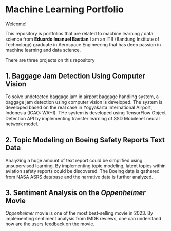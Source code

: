 # Machine Learning Portfolio

Welcome!

This repository is portfolios that are related to machine learning / data science from
**Eduardo Imanuel Bastian**
I am an ITB (Bandung Institute of Technology) graduate in Aerospace Engineering that has deep passion in machine learning and data science.

There are three projects on this repository

## 1. Baggage Jam Detection Using Computer Vision
To solve undetected baggage jam in airport baggage handling system, a baggage jam detection using computer vision is developed. The system is developed based on the real case in Yogyakarta International Airport, Indonesia (ICAO: WAHI). THe system is developed using TensorFlow Object Detection API by implementing transfer learning of SSD Mobilenet neural network model. 

## 2. Topic Modeling on Boeing Safety Reports Text Data
Analyzing a huge amount of text report could be simplified using unsupervised learning. By implementing topic modeling, latent topics within aviation safety reports could be discovered. The Boeing data is gathered from NASA ASRS database and the narrative data is further analyzed.


## 3. Sentiment Analysis on the *Oppenheimer* Movie
*Oppenheimer* movie is one of the most best-selling movie in 2023. By implementing sentiment analysis from IMDB reviews, one can understand how are the users feedback on the movie.